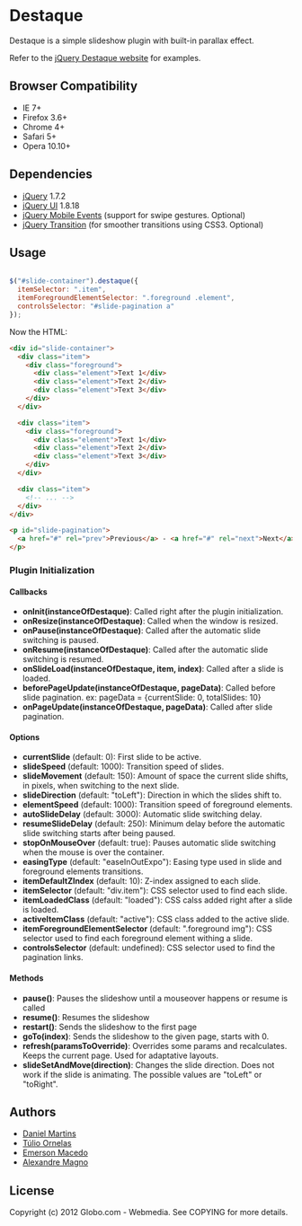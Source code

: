 # Destaque

Destaque is a simple slideshow plugin with built-in parallax effect.

Refer to the [jQuery Destaque website](http://globocom.github.com/destaque/) for examples.

## Browser Compatibility

* IE 7+
* Firefox 3.6+
* Chrome 4+
* Safari 5+
* Opera 10.10+

## Dependencies

* [jQuery](http://jquery.com) 1.7.2
* [jQuery UI](http://jqueryui.com) 1.8.18
* [jQuery Mobile Events](https://github.com/jvduf/jquery-mobile-events)
  (support for swipe gestures. Optional)
* [jQuery Transition](https://github.com/louisremi/jquery.transition.js)
  (for smoother transitions using CSS3. Optional)

## Usage

````javascript

$("#slide-container").destaque({
  itemSelector: ".item",
  itemForegroundElementSelector: ".foreground .element",
  controlsSelector: "#slide-pagination a"
});
````

Now the HTML:

````html
<div id="slide-container">
  <div class="item">
    <div class="foreground">
      <div class="element">Text 1</div>
      <div class="element">Text 2</div>
      <div class="element">Text 3</div>
    </div>
  </div>

  <div class="item">
    <div class="foreground">
      <div class="element">Text 1</div>
      <div class="element">Text 2</div>
      <div class="element">Text 3</div>
    </div>
  </div>

  <div class="item">
    <!-- ... -->
  </div>
</div>

<p id="slide-pagination">
  <a href="#" rel="prev">Previous</a> - <a href="#" rel="next">Next</a>
</p>
````

### Plugin Initialization

#### Callbacks

* **onInit(instanceOfDestaque)**: Called right after the plugin initialization.
* **onResize(instanceOfDestaque)**: Called when the window is resized.
* **onPause(instanceOfDestaque)**: Called after the automatic slide switching is paused.
* **onResume(instanceOfDestaque)**: Called after the automatic slide switching is resumed.
* **onSlideLoad(instanceOfDestaque, item, index)**: Called after a slide is loaded.
* **beforePageUpdate(instanceOfDestaque, pageData)**: Called before slide pagination. ex: pageData = {currentSlide: 0, totalSlides: 10}
* **onPageUpdate(instanceOfDestaque, pageData)**: Called after slide pagination.

#### Options

* **currentSlide** (default: 0): First slide to be active.
* **slideSpeed** (default: 1000): Transition speed of slides.
* **slideMovement** (default: 150): Amount of space the current slide shifts, in pixels, when switching to the
next slide.
* **slideDirection** (default: "toLeft"): Direction in which the slides shift to.
* **elementSpeed** (default: 1000): Transition speed of foreground elements.
* **autoSlideDelay** (default: 3000): Automatic slide switching delay.
* **resumeSlideDelay** (default: 250): Minimum delay before the automatic slide switching starts after being paused.
* **stopOnMouseOver** (default: true): Pauses automatic slide switching when the mouse is over the container.
* **easingType** (default: "easeInOutExpo"): Easing type used in slide and foreground elements transitions.
* **itemDefaultZIndex** (default: 10): Z-index assigned to each slide.
* **itemSelector** (default: "div.item"): CSS selector used to find each slide.
* **itemLoadedClass** (default: "loaded"): CSS calss added right after a slide is loaded.
* **activeItemClass** (default: "active"): CSS class added to the active slide.
* **itemForegroundElementSelector** (default: ".foreground img"): CSS selector used to find each foreground element withing a slide.
* **controlsSelector** (default: undefined): CSS selector used to find the pagination links.

#### Methods

* **pause()**: Pauses the slideshow until a mouseover happens or resume is called
* **resume()**: Resumes the slideshow
* **restart()**: Sends the slideshow to the first page
* **goTo(index)**: Sends the slideshow to the given page, starts with 0.
* **refresh(paramsToOverride)**: Overrides some params and recalculates. Keeps the current page. Used for adaptative layouts.
* **slideSetAndMove(direction)**: Changes the slide direction. Does not work if the slide is animating. The possible values are "toLeft" or "toRight".

## Authors

* [Daniel Martins](https://github.com/danielfm)
* [Túlio Ornelas](https://github.com/tulios)
* [Emerson Macedo](https://github.com/emerleite)
* [Alexandre Magno](https://github.com/alexanmtz)

## License

Copyright (c) 2012 Globo.com - Webmedia. See COPYING for more details.